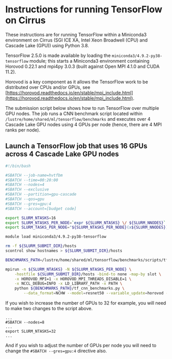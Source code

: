 Instructions for running TensorFlow on Cirrus
=============================================

These instructions are for running TensorFlow within a Miniconda3 environment on Cirrus
(SGI ICE XA, Intel Xeon Broadwell (CPU) and Cascade Lake (GPU)) using Python 3.8.

TensorFlow 2.5.0 is made available by loading the `miniconda3/4.9.2-py38-tensorflow` module; this starts a Miniconda3 environment
containing Horovod 0.22.1 and mpi4py 3.0.3 (built against Open MPI 4.1.0 and CUDA 11.2).

Horovod is a key component as it allows the TensorFlow work to be distributed over CPUs and/or GPUs,
see [https://horovod.readthedocs.io/en/stable/mpi_include.html](https://horovod.readthedocs.io/en/stable/mpi_include.html).

The submission script below shows how to run TensorFlow over multiple GPU nodes.
The job runs a CNN benchmark script located within `/lustre/home/shared/ml/tensorflow/benchmarks` and
executes over 4 Cascade Lake GPU nodes using 4 GPUs per node (hence, there are 4 MPI ranks per node).


Launch a TensorFlow job that uses 16 GPUs across 4 Cascade Lake GPU nodes
-------------------------------------------------------------------------

```bash
#!/bin/bash

#SBATCH --job-name=hvtfbm
#SBATCH --time=00:20:00
#SBATCH --nodes=4
#SBATCH --exclusive
#SBATCH --partition=gpu-cascade
#SBATCH --qos=gpu
#SBATCH --gres=gpu:4
#SBATCH --account=[budget code]

export SLURM_NTASKS=16
export SLURM_NTASKS_PER_NODE=`expr ${SLURM_NTASKS} \/ ${SLURM_NNODES}`
export SLURM_TASKS_PER_NODE="${SLURM_NTASKS_PER_NODE}(x${SLURM_NNODES})"

module load miniconda3/4.9.2-py38-tensorflow

rm -f ${SLURM_SUBMIT_DIR}/hosts
scontrol show hostnames > ${SLURM_SUBMIT_DIR}/hosts

BENCHMARKS_PATH=/lustre/home/shared/ml/tensorflow/benchmarks/scripts/tf_cnn_benchmarks

mpirun -n ${SLURM_NTASKS} -N ${SLURM_NTASKS_PER_NODE} \
    -hostfile ${SLURM_SUBMIT_DIR}/hosts -bind-to none -map-by slot \
    -x HOROVOD_MPI=1 -x HOROVOD_MPI_THREADS_DISABLE=1 \
    -x NCCL_DEBUG=INFO -x LD_LIBRARY_PATH -x PATH \
    python ${BENCHMARKS_PATH}/tf_cnn_benchmarks.py \
        --data_format=NCHW --model=resnet50 --variable_update=horovod --num_gpus=1
```


If you wish to increase the number of GPUs to 32 for example, you will need to make
two changes to the script above.

```
...
#SBATCH --nodes=8
...
export SLURM_NTASKS=32
...
```

And if you wish to adjust the number of GPUs per node you will need to change
the `#SBATCH --gres=gpu:4` directive also.